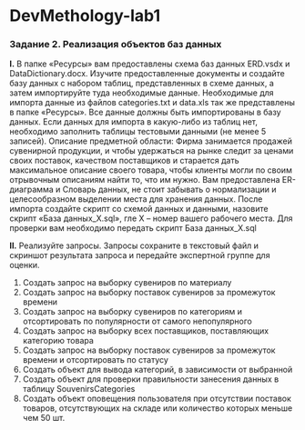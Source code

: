 # DevMethology-lab1

### Задание 2. Реализация объектов баз данных

**I.**	В папке «Ресурсы» вам предоставлены схема баз данных ERD.vsdx и DataDictionary.docx. Изучите предоставленные документы и создайте базу данных с набором таблиц, представленных в схеме данных, а затем импортируйте туда необходимые данные. Необходимые для импорта данные из файлов categories.txt и data.xls так же представлены в папке «Ресурсы». Все данные должны быть импортированы в базу данных. Если данных для импорта в какую-либо из таблиц нет, необходимо заполнить таблицы тестовыми данными (не менее 5 записей).
Описание предметной области:
Фирма занимается продажей сувенирной продукции, и чтобы удержаться на рынке следит за ценами своих поставок, качеством поставщиков и старается дать максимальное описание своего товара, чтобы клиенты могли по своим отрывочным описаниям найти то, что им нужно.
Вам предоставлена ER-диаграмма и Словарь данных, не стоит забывать о нормализации и целесообразном выделении места для хранения данных.
После импорта создайте скрипт со схемой данных и данными, назовите скрипт «База данных_X.sql», гле Х – номер вашего рабочего места.
Для проверки вам необходимо передать скрипт База данных_X.sql

**II.**	Реализуйте запросы. Запросы сохраните в текстовый файл и скриншот результата запроса и передайте экспертной группе для оценки.

1.	Создать запрос на выборку сувениров по материалу
2.	Создать запрос на выборку поставок сувениров за промежуток времени
3.	Создать запрос на выборку сувениров по категориям и отсортировать по популярности от самого непопулярного
4.	Создать запрос на выборку всех поставщиков, поставляющих категорию товара
5.	Создать запрос на выборку поставок сувениров за промежуток времени и отсортировать по статусу
6.	Создать объект для вывода категорий, в зависимости от выбранной
7.	Создать объект для проверки правильности занесения данных в таблицу SouvenirsCategories
8.	Создать объект оповещения пользователя при отсутствии поставок товаров, отсутствующих на складе или количество которых меньше чем 50 шт.

